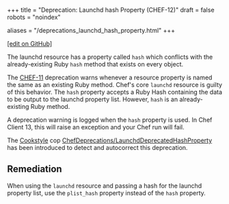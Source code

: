 +++
title = "Deprecation: Launchd hash Property (CHEF-12)"
draft = false
robots = "noindex"

aliases = "/deprecations_launchd_hash_property.html"
+++

[\[edit on GitHub\]](https://github.com/chef/chef-web-docs/blob/master/content/deprecations_launchd_hash_property.md)

The launchd resource has a property called `hash` which conflicts with
the already-existing Ruby `hash` method that exists on every object.

The [CHEF-11](/deprecations_property_name_collision/) deprecation
warns whenever a resource property is named the same as an existing Ruby
method. Chef's core `launchd` resource is guilty of this behavior. The
`hash` property accepts a Ruby Hash containing the data to be output to
the launchd property list. However, `hash` is an already-existing Ruby
method.

A deprecation warning is logged when the `hash` property is used. In
Chef Client 13, this will raise an exception and your Chef run will
fail.

The [Cookstyle](/workstation/cookstyle/) cop
[ChefDeprecations/LaunchdDeprecatedHashProperty](https://github.com/chef/cookstyle/blob/master/docs/cops_chefdeprecations.md#chefdeprecationslaunchddeprecatedhashproperty)
has been introduced to detect and autocorrect this deprecation.

## Remediation

When using the `launchd` resource and passing a hash for the launchd
property list, use the `plist_hash` property instead of the `hash`
property.
